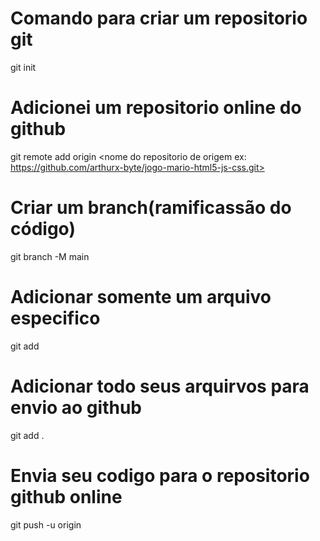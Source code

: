 # Comando para criar um repositorio git
git init

# Adicionei um repositorio online do github
git remote add origin <nome do repositorio de origem ex: https://github.com/arthurx-byte/jogo-mario-html5-js-css.git>

# Criar um branch(ramificassão do código)
git branch -M main

# Adicionar somente um arquivo especifico
git add <nome do arquivo.ex>

# Adicionar todo seus arquirvos para envio ao github
git add .

# Envia seu codigo para o repositorio github online
git push -u origin <nome da sua branch>